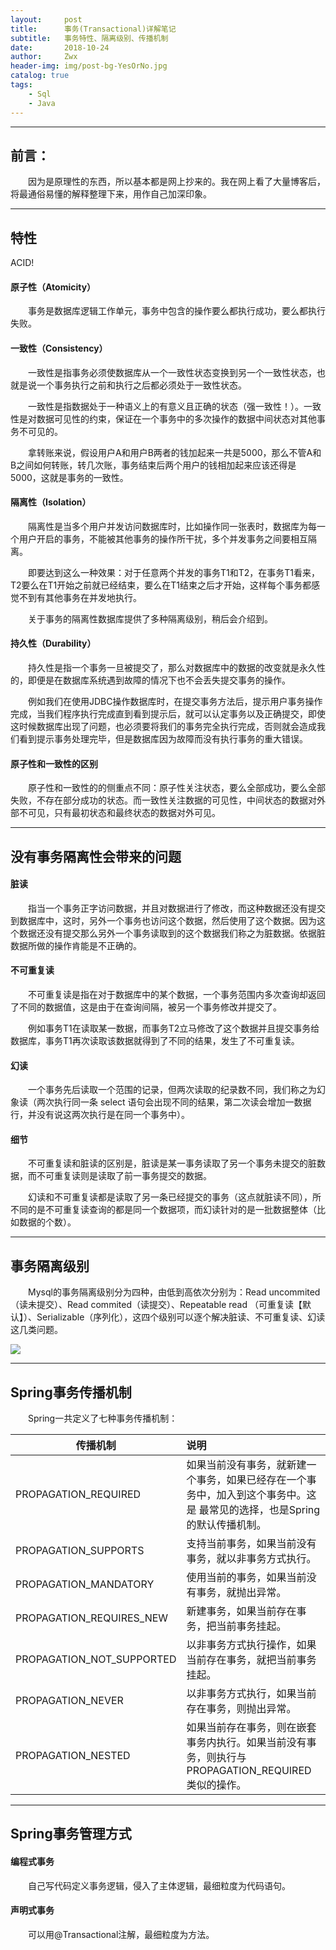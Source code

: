 ```yaml
---
layout:     post
title:      事务(Transactional)详解笔记
subtitle:   事务特性、隔离级别、传播机制
date:       2018-10-24
author:     Zwx
header-img: img/post-bg-YesOrNo.jpg
catalog: true
tags:
    - Sql
    - Java
---
```


---
## 前言：

　　因为是原理性的东西，所以基本都是网上抄来的。我在网上看了大量博客后，将最通俗易懂的解释整理下来，用作自己加深印象。

---
## 特性

ACID!
#### 原子性（Atomicity）

　　事务是数据库逻辑工作单元，事务中包含的操作要么都执行成功，要么都执行失败。
#### 一致性（Consistency）

　　一致性是指事务必须使数据库从一个一致性状态变换到另一个一致性状态，也就是说一个事务执行之前和执行之后都必须处于一致性状态。

　　一致性是指数据处于一种语义上的有意义且正确的状态（强一致性！）。一致性是对数据可见性的约束，保证在一个事务中的多次操作的数据中间状态对其他事务不可见的。

　　拿转账来说，假设用户A和用户B两者的钱加起来一共是5000，那么不管A和B之间如何转账，转几次账，事务结束后两个用户的钱相加起来应该还得是5000，这就是事务的一致性。


#### 隔离性（Isolation）

　　隔离性是当多个用户并发访问数据库时，比如操作同一张表时，数据库为每一个用户开启的事务，不能被其他事务的操作所干扰，多个并发事务之间要相互隔离。

　　即要达到这么一种效果：对于任意两个并发的事务T1和T2，在事务T1看来，T2要么在T1开始之前就已经结束，要么在T1结束之后才开始，这样每个事务都感觉不到有其他事务在并发地执行。

　　关于事务的隔离性数据库提供了多种隔离级别，稍后会介绍到。

#### 持久性（Durability）

　　持久性是指一个事务一旦被提交了，那么对数据库中的数据的改变就是永久性的，即便是在数据库系统遇到故障的情况下也不会丢失提交事务的操作。

　　例如我们在使用JDBC操作数据库时，在提交事务方法后，提示用户事务操作完成，当我们程序执行完成直到看到提示后，就可以认定事务以及正确提交，即使这时候数据库出现了问题，也必须要将我们的事务完全执行完成，否则就会造成我们看到提示事务处理完毕，但是数据库因为故障而没有执行事务的重大错误。

#### 原子性和一致性的区别

　　原子性和一致性的的侧重点不同：原子性关注状态，要么全部成功，要么全部失败，不存在部分成功的状态。而一致性关注数据的可见性，中间状态的数据对外部不可见，只有最初状态和最终状态的数据对外可见。  

----
## 没有事务隔离性会带来的问题

#### 脏读
　　指当一个事务正字访问数据，并且对数据进行了修改，而这种数据还没有提交到数据库中，这时，另外一个事务也访问这个数据，然后使用了这个数据。因为这个数据还没有提交那么另外一个事务读取到的这个数据我们称之为脏数据。依据脏数据所做的操作肯能是不正确的。
#### 不可重复读
　　不可重复读是指在对于数据库中的某个数据，一个事务范围内多次查询却返回了不同的数据值，这是由于在查询间隔，被另一个事务修改并提交了。

　　例如事务T1在读取某一数据，而事务T2立马修改了这个数据并且提交事务给数据库，事务T1再次读取该数据就得到了不同的结果，发生了不可重复读。
#### 幻读
　　一个事务先后读取一个范围的记录，但两次读取的纪录数不同，我们称之为幻象读（两次执行同一条 select 语句会出现不同的结果，第二次读会增加一数据行，并没有说这两次执行是在同一个事务中）。
#### 细节
　　不可重复读和脏读的区别是，脏读是某一事务读取了另一个事务未提交的脏数据，而不可重复读则是读取了前一事务提交的数据。

　　幻读和不可重复读都是读取了另一条已经提交的事务（这点就脏读不同），所不同的是不可重复读查询的都是同一个数据项，而幻读针对的是一批数据整体（比如数据的个数）。

----
## 事务隔离级别

　　Mysql的事务隔离级别分为四种，由低到高依次分别为：Read uncommited（读未提交）、Read commited（读提交）、Repeatable read （可重复读【默认】）、Serializable（序列化），这四个级别可以逐个解决脏读、不可重复读、幻读这几类问题。

![](http://pgoj9ayje.bkt.clouddn.com/gljb.png)

----
## Spring事务传播机制
　　Spring一共定义了七种事务传播机制：

| 传播机制        | 说明           |
| ------------- |:-------------| 
| PROPAGATION_REQUIRED     | 如果当前没有事务，就新建一个事务，如果已经存在一个事务中，加入到这个事务中。这是 最常见的选择，也是Spring的默认传播机制。 | 
| PROPAGATION_SUPPORTS     | 支持当前事务，如果当前没有事务，就以非事务方式执行。      |
| PROPAGATION_MANDATORY | 使用当前的事务，如果当前没有事务，就抛出异常。    |
| PROPAGATION_REQUIRES_NEW | 新建事务，如果当前存在事务，把当前事务挂起。     |
| PROPAGATION_NOT_SUPPORTED | 以非事务方式执行操作，如果当前存在事务，就把当前事务挂起。     |
| PROPAGATION_NEVER | 以非事务方式执行，如果当前存在事务，则抛出异常。     |
| PROPAGATION_NESTED | 如果当前存在事务，则在嵌套事务内执行。如果当前没有事务，则执行与 PROPAGATION_REQUIRED 类似的操作。      |

----
## Spring事务管理方式

#### 编程式事务
　　自己写代码定义事务逻辑，侵入了主体逻辑，最细粒度为代码语句。
#### 声明式事务
　　可以用@Transactional注解，最细粒度为方法。
　　